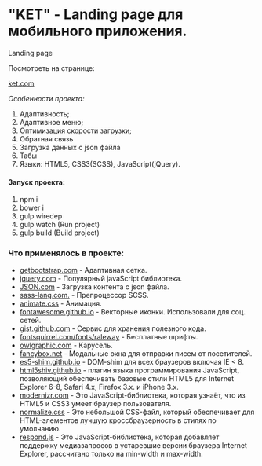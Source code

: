 
# "KET" - Landing page для мобильного приложения.

<p>Landing page</p>
<p>Посмотреть на странице:</p>
<p><a href="http://nikita-karpinskiy.esy.es/Ket/" target="_blank">ket.com</a></p>

<em>Особенности проекта:</em>
<ol>
	<li>Адаптивность;</li>
	<li>Адаптивное меню;</li> 
	<li>Оптимизация скорости загрузки;</li>
	<li>Обратная связь</li>
	<li>Загрузка данных с json файла</li>
	<li>Табы</li>
	<li>Языки: HTML5, CSS3(SCSS), JavaScript(jQuery).</li>
</ol>

<h4>Запуск проекта:</h4>
<ol>
    <li>npm i</li>
    <li>bower i</li>
    <li>gulp wiredep</li>
    <li>gulp watch (Run project)</li>
    <li>gulp build (Build project)</li>
</ol>


<h3>Что применялось в проекте:</h3>

<ul>
	<li><a href="http://getbootstrap.com" target="_blank">getbootstrap.com</a> - Адаптивная сетка.</li>
	<li><a href="http://jquery.com" target="_blank">jquery.com</a> - Популярный javaScript библиотека.</li>
	<li><a href="https://ru.wikipedia.org/wiki/JSON" target="_blank">JSON.com</a> - Загрузка контента с json файла.</li>
	<li><a href="http://sass-scss.ru" target="_blank">sass-lang.com.</a> - Препроцессор SCSS.</li>
	<li><a href="https://daneden.github.io/animate.css/" target="_blank">animate.css</a> - Анимация.</li>
	<li><a href="http://fortawesome.github.io/Font-Awesome" target="_blank">fontawesome.github.io</a> - Векторные иконки. Использовали для соц. сетей.</li>
	<li><a href="http://github.com/sIlenTc0nTr0L" target="_blank">gist.github.com</a> - Сервис для хранения полезного кода.</li>
	<li><a href="http://fontsquirrel.com" target="_blank">fontsquirrel.com/fonts/raleway</a> - Бесплатные шрифты.</li>
	<li><a href="http://owlgraphic.com/owlcarousel" target="_blank">owlgraphic.com</a> - Карусель.</li>
    <li><a href="http://fancybox.net/" target="_blank">fancybox.net</a> - Модальные окна для отправки писем от посетителей.</li>
    <li><a href="https://github.com/es-shims/es5-shim" target="_blank">es5-shim.github.io</a> - DOM-shim для всех браузеров включая IE < 8.</li>
    <li><a href="https://github.com/aFarkas/html5shiv" target="_blank">html5shiv.github.io</a> -  плагин языка программирования JavaScript, позволяющий обеспечивать базовые стили HTML5 для Internet Explorer 6-8, Safari 4.x, Firefox 3.x. и iPhone 3.x.</li>
    <li><a href="https://modernizr.com/" target="_blank">modernizr.com</a> - Это JavaScript-библиотека, которая узнаёт, что из HTML5 и CSS3 умеет браузер пользователя.</li>
    <li><a href="https://necolas.github.io/normalize.css/" target="_blank">normalize.css</a> - Это небольшой CSS-файл, который обеспечивает для HTML-элементов лучшую кроссбраузерность в стилях по умолчанию.</li>
    <li><a href="https://github.com/scottjehl/Respond" target="_blank">respond.js</a> - Это JavaScript-библиотека, которая добавляет поддержку медиазапросов в устаревшие версии браузера Internet Explorer, рассчитано только на min-width и max-width.</li>
</ul>



